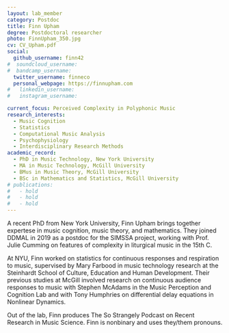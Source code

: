```yaml
---
layout: lab_member
category: Postdoc
title: Finn Upham
degree: Postdoctoral researcher
photo: FinnUpham_350.jpg
cv: CV_Upham.pdf
social:
  github_username: finn42
#  soundcloud_username: 
#  bandcamp_username: 
  twitter_username: finneco
  personal_webpage: https://finnupham.com
#   linkedin_username:
#   instagram_username:

current_focus: Perceived Complexity in Polyphonic Music
research_interests:
  - Music Cognition
  - Statistics
  - Computational Music Analysis
  - Psychophysiology
  - Interdisciplinary Research Methods
academic_record:
  - PhD in Music Technology, New York University
  - MA in Music Technology, McGill University
  - BMus in Music Theory, McGill University
  - BSc in Mathematics and Statistics, McGill University
# publications:
#   - hold
#   - hold
#   - hold
---
```


A recent PhD from New York University, Finn Upham brings together expertese in music cognition, music theory, and mathematics. They joined DDMAL in 2019 as a postdoc for the SIMSSA project, working with Prof. Julie Cumming on features of complexity in liturgical music in the 15th C. 

At NYU, Finn worked on statistics for continuous responses and respiration to music, supervised by Mary Farbood in music technology research at the Steinhardt School of Culture, Education and Human Development. Their previous studies at McGill involved research on continuous audience responses to music with Stephen McAdams in the Music Perception and Cognition Lab and with Tony Humphries on differential delay equations in Nonlinear Dynamics.

Out of the lab, Finn produces The So Strangely Podcast on Recent Research in Music Science. Finn is nonbinary and uses they/them pronouns.
